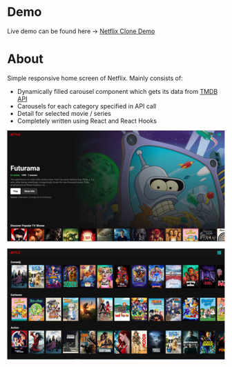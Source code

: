 # Demo

Live demo can be found here -> [Netflix Clone Demo](https://drahl-netflix-clone.herokuapp.com)

# About

Simple responsive home screen of Netflix. Mainly consists of:

- Dynamically filled carousel component which gets its data from [TMDB API](https://www.themoviedb.org/)
- Carousels for each category specified in API call
- Detail for selected movie / series
- Completely written using React and React Hooks

![Netflix Demo Visual](./src/images/Netflix-clone.PNG?raw=true "Netflix Demo Visual")

![Netflix Demo Carousels](./src/images/Netflix-carousels.PNG?raw=true "Netflix Demo Carousels")
